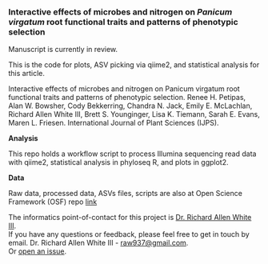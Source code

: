 ###  Interactive effects of microbes and nitrogen on *Panicum virgatum* root functional traits and patterns of phenotypic selection

Manuscript is currently in review.

This is the code for plots, ASV picking via qiime2, and statistical analysis for this article. 

Interactive effects of microbes and nitrogen on Panicum virgatum root functional traits and patterns of phenotypic selection. 
Renee H. Petipas, Alan W. Bowsher, Cody Bekkerring, Chandra N. Jack, Emily E. McLachlan, Richard Allen White III, Brett S. Younginger,
Lisa K. Tiemann, Sarah E. Evans, Maren L. Friesen.  International Journal of Plant Sciences (IJPS).


**Analysis**

This repo holds a workflow script to process Illumina sequencing read data with qiime2, statistical analysis in phyloseq R, and plots in ggplot2.  

**Data**

Raw data, processed data, ASVs files, scripts are also at Open Science Framework (OSF) repo [link](https://osf.io/sta58/)<br />

The informatics point-of-contact for this project is [Dr. Richard Allen White III](https://github.com/raw937).<br />
If you have any questions or feedback, please feel free to get in touch by email. Dr. Richard Allen White III - raw937@gmail.com.  <br />
Or [open an issue](https://github.com/friesenlab/MMPRNT_pacicum_greenhouse_microbiome/issues).

